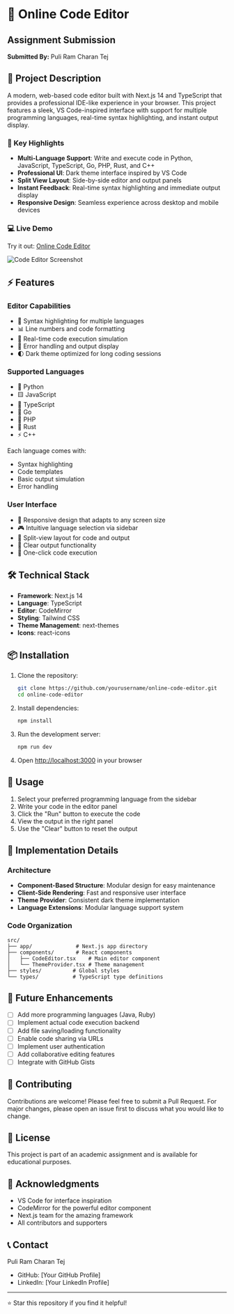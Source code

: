 # 🚀 Online Code Editor

## Assignment Submission
**Submitted By:** Puli Ram Charan Tej

## 📝 Project Description
A modern, web-based code editor built with Next.js 14 and TypeScript that provides a professional IDE-like experience in your browser. This project features a sleek, VS Code-inspired interface with support for multiple programming languages, real-time syntax highlighting, and instant output display.

### 🌟 Key Highlights
- **Multi-Language Support**: Write and execute code in Python, JavaScript, TypeScript, Go, PHP, Rust, and C++
- **Professional UI**: Dark theme interface inspired by VS Code
- **Split View Layout**: Side-by-side editor and output panels
- **Instant Feedback**: Real-time syntax highlighting and immediate output display
- **Responsive Design**: Seamless experience across desktop and mobile devices

### 💻 Live Demo
Try it out: [Online Code Editor](http://localhost:3000)

![Code Editor Screenshot](screenshot.png)

## ⚡ Features

### Editor Capabilities
- 🎨 Syntax highlighting for multiple languages
- 📊 Line numbers and code formatting
- 🔄 Real-time code execution simulation
- 🎯 Error handling and output display
- 🌓 Dark theme optimized for long coding sessions

### Supported Languages
- 🐍 Python
- 🟨 JavaScript
- 📘 TypeScript
- 🔵 Go
- 🐘 PHP
- 🦀 Rust
- ⚡ C++

Each language comes with:
- Syntax highlighting
- Code templates
- Basic output simulation
- Error handling

### User Interface
- 📱 Responsive design that adapts to any screen size
- 🎮 Intuitive language selection via sidebar
- 🔲 Split-view layout for code and output
- 🔄 Clear output functionality
- 🎯 One-click code execution

## 🛠️ Technical Stack
- **Framework**: Next.js 14
- **Language**: TypeScript
- **Editor**: CodeMirror
- **Styling**: Tailwind CSS
- **Theme Management**: next-themes
- **Icons**: react-icons

## 📦 Installation

1. Clone the repository:
   ```bash
   git clone https://github.com/yourusername/online-code-editor.git
   cd online-code-editor
   ```

2. Install dependencies:
   ```bash
   npm install
   ```

3. Run the development server:
   ```bash
   npm run dev
   ```

4. Open [http://localhost:3000](http://localhost:3000) in your browser

## 🎯 Usage

1. Select your preferred programming language from the sidebar
2. Write your code in the editor panel
3. Click the "Run" button to execute the code
4. View the output in the right panel
5. Use the "Clear" button to reset the output

## 🔧 Implementation Details

### Architecture
- **Component-Based Structure**: Modular design for easy maintenance
- **Client-Side Rendering**: Fast and responsive user interface
- **Theme Provider**: Consistent dark theme implementation
- **Language Extensions**: Modular language support system

### Code Organization
```
src/
├── app/              # Next.js app directory
├── components/       # React components
│   ├── CodeEditor.tsx    # Main editor component
│   └── ThemeProvider.tsx # Theme management
├── styles/          # Global styles
└── types/           # TypeScript type definitions
```

## 🚀 Future Enhancements
- [ ] Add more programming languages (Java, Ruby)
- [ ] Implement actual code execution backend
- [ ] Add file saving/loading functionality
- [ ] Enable code sharing via URLs
- [ ] Implement user authentication
- [ ] Add collaborative editing features
- [ ] Integrate with GitHub Gists

## 🤝 Contributing
Contributions are welcome! Please feel free to submit a Pull Request. For major changes, please open an issue first to discuss what you would like to change.

## 📄 License
This project is part of an academic assignment and is available for educational purposes.

## 🙏 Acknowledgments
- VS Code for interface inspiration
- CodeMirror for the powerful editor component
- Next.js team for the amazing framework
- All contributors and supporters

## 📞 Contact
Puli Ram Charan Tej
- GitHub: [Your GitHub Profile]
- LinkedIn: [Your LinkedIn Profile]

---
⭐ Star this repository if you find it helpful!
